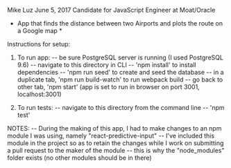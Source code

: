 Mike Luz
June 5, 2017
Candidate for JavaScript Engineer at Moat/Oracle

* App that finds the distance between two Airports and plots the route on a Google map *

Instructions for setup:

1. To run app: 
	-- be sure PostgreSQL server is running (I used PostgreSQL 9.6)
	-- navigate to this directory in CLI
	-- 'npm install' to install dependencies
	-- 'npm run seed' to create and seed the database
	-- in a duplicate tab, 'npm run build-watch' to run webpack build
	-- go back to other tab, 'npm start' (app is set to run in browser on port 3001, localhost:3001)

2. To run tests:
	-- navigate to this directory from the command line
	-- 'npm test'

NOTES:
-- During the making of this app, I had to make changes to an npm module I was using, namely "react-predictive-input"
-- I've included this module in the project so as to retain the changes while I work on submitting a pull request to the maker of the module -- this is why the "node_modules" folder exists (no other modules should be in there)